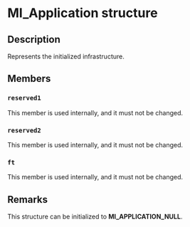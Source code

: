 # MI_Application structure

## Description

Represents the initialized infrastructure.

## Members

### `reserved1`

This member is used internally, and it must not be changed.

### `reserved2`

This member is used internally, and it must not be changed.

### `ft`

This member is used internally, and it must not be changed.

## Remarks

This structure can be initialized to **MI_APPLICATION_NULL**.